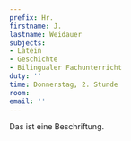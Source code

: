 ```yaml
---
prefix: Hr.
firstname: J.
lastname: Weidauer
subjects:
- Latein
- Geschichte
- Bilingualer Fachunterricht
duty: ''
time: Donnerstag, 2. Stunde
room:
email: ''
---
```

Das ist eine Beschriftung.